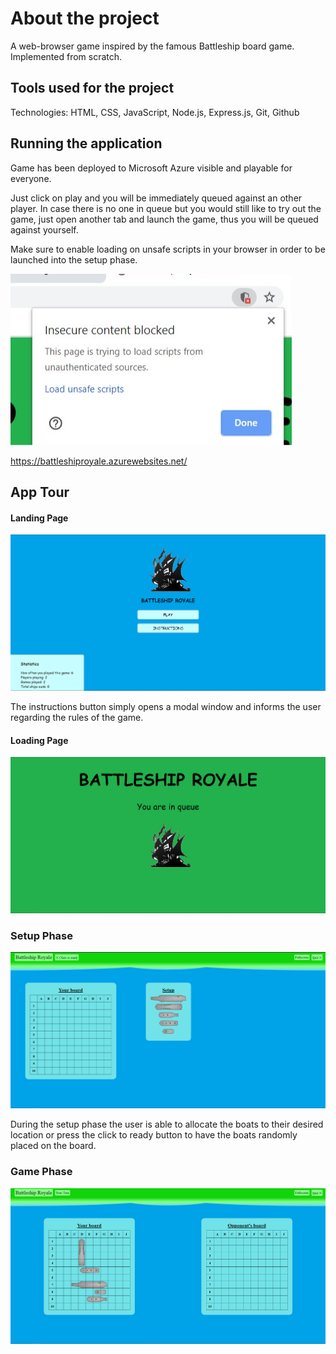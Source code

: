 # About the project
A web-browser game inspired by the famous Battleship board game. 
Implemented from scratch.

## Tools used for the project 
Technologies: HTML, CSS, JavaScript, Node.js, Express.js, Git, Github

## Running the application
Game has been deployed to Microsoft Azure visible and playable for everyone.

Just click on play and you will be immediately queued against an other player. In case there is no one in queue
but you would still like to try out the game, just open another tab and launch the game,
thus you will be queued against yourself.

Make sure to enable loading on unsafe scripts in your browser in order to be launched into the setup phase.  

![Load Unsafe Scripts](screenshots/UnsafeScript.jpg)

https://battleshiproyale.azurewebsites.net/

## App Tour
#### Landing Page
![Screenshot of Landing Screen](screenshots/LandingPage.png)

The instructions button simply opens a modal window and informs the user regarding the rules of the game.

#### Loading Page   
![Screenshot of Loading Screen](screenshots/LoadingPage.png)


### Setup Phase
![Screenshot of Setup Phase](screenshots/SetupPhase.png) 

During the setup phase the user is able to allocate the boats to their desired location or 
press the click to ready button to have the boats randomly placed on the board.

### Game Phase
![Screenshot of Setup Phase](screenshots/GameScreen.png)
